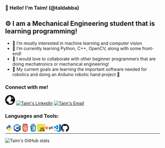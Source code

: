 ### 👋 Hello! I'm Taim! (@taldabba)

## ⚙️ I am a Mechanical Engineering student that is learning programming!  
- 👀 I’m mostly interested in machine learning and computer vision
- 🌱 I’m currently learning Python, C++, OpenCV, along with some front-end!
- 🤝 I would love to collaborate with other beginner programmers that are doing mechatronics or mechanical engineering! 
- 🤖 My current goals are learning the important software needed for robotics and doing an Arduino robotic hand project 🦾

### Connect with me!

[<img alt="Taim's Website" height="32" width="32" src="https://raw.githubusercontent.com/iconic/open-iconic/master/svg/globe.svg"/>][website]
[<img alt="Taim's LinkedIn" height="32" width="32" src="https://cdn.jsdelivr.net/npm/simple-icons@v5/icons/linkedin.svg"/>][linkedin]
[<img alt="Taim's Email" height="32" width="32" src="https://cdn.jsdelivr.net/npm/simple-icons@v5/icons/gmail.svg"/>][gmail]

### Languages and Tools: 

<img align="left" alt="Python" width="26px" src="https://raw.githubusercontent.com/github/explore/80688e429a7d4ef2fca1e82350fe8e3517d3494d/topics/python/python.png"/>
<img align="left" alt="C++" width="26px" src="https://raw.githubusercontent.com/github/explore/80688e429a7d4ef2fca1e82350fe8e3517d3494d/topics/cpp/cpp.png"/>
<img align="left" alt="HTML5" width="26px" src="https://raw.githubusercontent.com/github/explore/80688e429a7d4ef2fca1e82350fe8e3517d3494d/topics/html/html.png"/>
<img align="left" alt="CSS3" width="26px" src="https://raw.githubusercontent.com/github/explore/80688e429a7d4ef2fca1e82350fe8e3517d3494d/topics/css/css.png"/>
<img align="left" alt="JavaScript" width="26px" src="https://raw.githubusercontent.com/github/explore/80688e429a7d4ef2fca1e82350fe8e3517d3494d/topics/javascript/javascript.png"/>
<img align="left" alt="Git" width="26px" src="https://raw.githubusercontent.com/github/explore/80688e429a7d4ef2fca1e82350fe8e3517d3494d/topics/git/git.png"/>
<img align="left" alt="Visual Studio Code" width="26px" src="https://raw.githubusercontent.com/github/explore/80688e429a7d4ef2fca1e82350fe8e3517d3494d/topics/visual-studio-code/visual-studio-code.png"/>
<img align="left" alt="GitHub" width="26px" src="https://raw.githubusercontent.com/github/explore/78df643247d429f6cc873026c0622819ad797942/topics/github/github.png"/>

<br>

---

![Taim's GitHub stats](https://github-readme-stats.vercel.app/api?username=taldabba&show_icons=true&theme=nightowl&count_private=true)

[website]:https://taldabba.github.io/personal-website/
[linkedin]:https://www.linkedin.com/in/taim
[gmail]:mailto:taldabba@gmail.com

